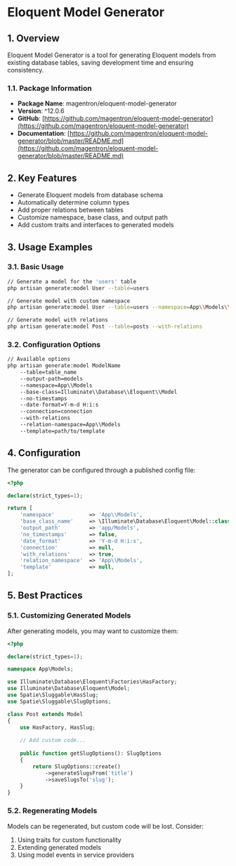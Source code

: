 # Eloquent Model Generator

## 1. Overview

Eloquent Model Generator is a tool for generating Eloquent models from existing database tables, saving development time and ensuring consistency.

### 1.1. Package Information

- **Package Name**: magentron/eloquent-model-generator
- **Version**: ^12.0.6
- **GitHub**: [https://github.com/magentron/eloquent-model-generator](https://github.com/magentron/eloquent-model-generator)
- **Documentation**: [https://github.com/magentron/eloquent-model-generator/blob/master/README.md](https://github.com/magentron/eloquent-model-generator/blob/master/README.md)

## 2. Key Features

- Generate Eloquent models from database schema
- Automatically determine column types
- Add proper relations between tables
- Customize namespace, base class, and output path
- Add custom traits and interfaces to generated models

## 3. Usage Examples

### 3.1. Basic Usage

```sh
// Generate a model for the 'users' table
php artisan generate:model User --table=users

// Generate model with custom namespace
php artisan generate:model User --table=users --namespace=App\\Models\\Admin

// Generate model with relations
php artisan generate:model Post --table=posts --with-relations
```

### 3.2. Configuration Options

```sh
// Available options
php artisan generate:model ModelName
    --table=table_name
    --output-path=models
    --namespace=App\\Models
    --base-class=Illuminate\\Database\\Eloquent\\Model
    --no-timestamps
    --date-format=Y-m-d H:i:s
    --connection=connection
    --with-relations
    --relation-namespace=App\\Models
    --template=path/to/template
```

## 4. Configuration

The generator can be configured through a published config file:

```php
<?php

declare(strict_types=1);

return [
    'namespace'           => 'App\\Models',
    'base_class_name'     => \Illuminate\Database\Eloquent\Model::class,
    'output_path'         => 'app/Models',
    'no_timestamps'       => false,
    'date_format'         => 'Y-m-d H:i:s',
    'connection'          => null,
    'with_relations'      => true,
    'relation_namespace'  => 'App\\Models',
    'template'            => null,
];
```

## 5. Best Practices

### 5.1. Customizing Generated Models

After generating models, you may want to customize them:

```php
<?php

declare(strict_types=1);

namespace App\Models;

use Illuminate\Database\Eloquent\Factories\HasFactory;
use Illuminate\Database\Eloquent\Model;
use Spatie\Sluggable\HasSlug;
use Spatie\Sluggable\SlugOptions;

class Post extends Model
{
    use HasFactory, HasSlug;
    
    // Add custom code...
    
    public function getSlugOptions(): SlugOptions
    {
        return SlugOptions::create()
            ->generateSlugsFrom('title')
            ->saveSlugsTo('slug');
    }
}
```

### 5.2. Regenerating Models

Models can be regenerated, but custom code will be lost. Consider:

1. Using traits for custom functionality
2. Extending generated models
3. Using model events in service providers
